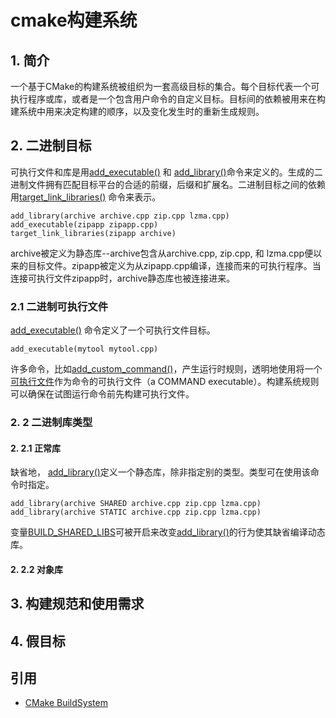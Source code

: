 # cmake构建系统
## 1. 简介
一个基于CMake的构建系统被组织为一套高级目标的集合。每个目标代表一个可执行程序或库，或者是一个包含用户命令的自定义目标。目标间的依赖被用来在构建系统中用来决定构建的顺序，以及变化发生时的重新生成规则。
## 2. 二进制目标
可执行文件和库是用[add_executable()](https://cmake.org/cmake/help/latest/command/add_executable.html#command:add_executable) 和 [add_library()](https://cmake.org/cmake/help/latest/command/add_library.html#command:add_library)命令来定义的。生成的二进制文件拥有匹配目标平台的合适的前缀，后缀和扩展名。二进制目标之间的依赖用[target_link_libraries()](https://cmake.org/cmake/help/latest/command/target_link_libraries.html#command:target_link_libraries) 命令来表示。
```
add_library(archive archive.cpp zip.cpp lzma.cpp)
add_executable(zipapp zipapp.cpp)
target_link_libraries(zipapp archive)
```
archive被定义为静态库--archive包含从archive.cpp, zip.cpp, 和 lzma.cpp便以来的目标文件。zipapp被定义为从zipapp.cpp编译，连接而来的可执行程序。当连接可执行文件zipapp时，archive静态库也被连接进来。
### 2.1 二进制可执行文件
[add_executable()](https://cmake.org/cmake/help/latest/command/add_executable.html#command:add_executable) 命令定义了一个可执行文件目标。
```
add_executable(mytool mytool.cpp)
```
许多命令，比如[add_custom_command()](https://cmake.org/cmake/help/latest/command/add_custom_command.html#command:add_custom_command)，产生运行时规则，透明地使用将一个[可执行文件](https://cmake.org/cmake/help/latest/prop_tgt/TYPE.html#prop_tgt:TYPE)作为命令的可执行文件（a COMMAND executable）。构建系统规则可以确保在试图运行命令前先构建可执行文件。
### 2. 2 二进制库类型
#### 2. 2.1 正常库
缺省地， [add_library()](https://cmake.org/cmake/help/latest/command/add_library.html#command:add_library)定义一个静态库，除非指定别的类型。类型可在使用该命令时指定。
```
add_library(archive SHARED archive.cpp zip.cpp lzma.cpp)
add_library(archive STATIC archive.cpp zip.cpp lzma.cpp)
```
变量[BUILD_SHARED_LIBS](https://cmake.org/cmake/help/latest/variable/BUILD_SHARED_LIBS.html#variable:BUILD_SHARED_LIBS)可被开启来改变[add_library()](https://cmake.org/cmake/help/latest/command/add_library.html#command:add_library)的行为使其缺省编译动态库。
#### 2. 2.2  对象库
## 3. 构建规范和使用需求
## 4. 假目标

## 引用
- [CMake BuildSystem](https://cmake.org/cmake/help/latest/manual/cmake-buildsystem.7.html)